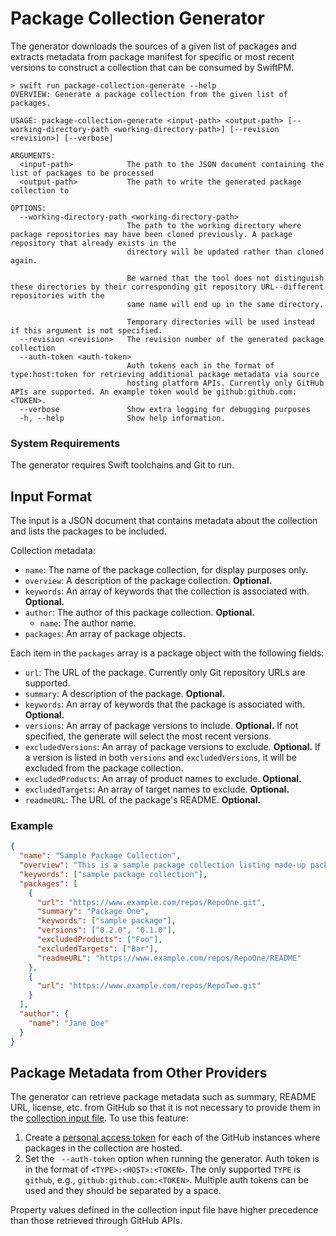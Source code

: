 # Package Collection Generator

The generator downloads the sources of a given list of packages and extracts metadata from 
package manifest for specific or most recent versions to construct a collection that can be consumed
by SwiftPM.

```
> swift run package-collection-generate --help
OVERVIEW: Generate a package collection from the given list of packages.

USAGE: package-collection-generate <input-path> <output-path> [--working-directory-path <working-directory-path>] [--revision <revision>] [--verbose]

ARGUMENTS:
  <input-path>            The path to the JSON document containing the list of packages to be processed 
  <output-path>           The path to write the generated package collection to 

OPTIONS:
  --working-directory-path <working-directory-path>
                          The path to the working directory where package repositories may have been cloned previously. A package repository that already exists in the
                          directory will be updated rather than cloned again.

                          Be warned that the tool does not distinguish these directories by their corresponding git repository URL--different repositories with the
                          same name will end up in the same directory.

                          Temporary directories will be used instead if this argument is not specified. 
  --revision <revision>   The revision number of the generated package collection 
  --auth-token <auth-token>
                          Auth tokens each in the format of type:host:token for retrieving additional package metadata via source
                          hosting platform APIs. Currently only GitHub APIs are supported. An example token would be github:github.com:<TOKEN>.   
  --verbose               Show extra logging for debugging purposes 
  -h, --help              Show help information.
```

### System Requirements

The generator requires Swift toolchains and Git to run.

## Input Format

The input is a JSON document that contains metadata about the collection and lists the packages to be included.

Collection metadata:

* `name`: The name of the package collection, for display purposes only.
* `overview`: A description of the package collection. **Optional.**
* `keywords`: An array of keywords that the collection is associated with. **Optional.**
* `author`: The author of this package collection. **Optional.**
    * `name`: The author name.
* `packages`: An array of package objects.

Each item in the `packages` array is a package object with the following fields:

* `url`: The URL of the package. Currently only Git repository URLs are supported.
* `summary`: A description of the package. **Optional.**
* `keywords`: An array of keywords that the package is associated with. **Optional.**
* `versions`: An array of package versions to include. **Optional.** If not specified, the generate will select the most recent versions.
* `excludedVersions`: An array of package versions to exclude. **Optional.** If a version is listed in both `versions` and `excludedVersions`, it will be excluded from the package collection. 
* `excludedProducts`: An array of product names to exclude. **Optional.**
* `excludedTargets`: An array of target names to exclude. **Optional.**
* `readmeURL`: The URL of the package's README. **Optional.**

### Example

```json
{
  "name": "Sample Package Collection",
  "overview": "This is a sample package collection listing made-up packages.",
  "keywords": ["sample package collection"],
  "packages": [
    {
      "url": "https://www.example.com/repos/RepoOne.git",
      "summary": "Package One",
      "keywords": ["sample package"],
      "versions": ["0.2.0", "0.1.0"],
      "excludedProducts": ["Foo"],
      "excludedTargets": ["Bar"],
      "readmeURL": "https://www.example.com/repos/RepoOne/README"
    },
    {
      "url": "https://www.example.com/repos/RepoTwo.git"
    }
  ],
  "author": {
    "name": "Jane Doe"
  }
}
```

## Package Metadata from Other Providers

The generator can retrieve package metadata such as summary, README URL, license, etc. from GitHub so that it is not necessary to provide them in the [collection input file](#input-format). To use this feature:
1. Create a [personal access token](https://docs.github.com/en/github/authenticating-to-github/creating-a-personal-access-token) for each of the GitHub instances where packages in the collection are hosted.
2. Set the ` --auth-token` option when running the generator. Auth token is in the format of `<TYPE>:<HOST>:<TOKEN>`. The only supported `TYPE` is `github`, e.g., `github:github.com:<TOKEN>`. Multiple auth tokens can be used and they should be separated by a space.

Property values defined in the collection input file have higher precedence than those retrieved through GitHub APIs. 
